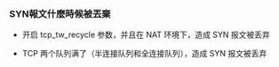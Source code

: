 ### SYN報文什麼時候被丟棄

* 开启 tcp_tw_recycle 参数，并且在 NAT 环境下，造成 SYN 报文被丢弃

* TCP 两个队列满了（半连接队列和全连接队列），造成 SYN 报文被丢弃
